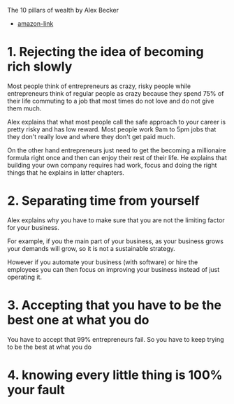 The 10 pillars of wealth by Alex Becker

- [amazon-link](https://www.amazon.com/10-Pillars-Wealth-Mind-Sets-Richest/dp/1612549209)

# 1. Rejecting the idea of becoming rich slowly

Most people think of entrepreneurs as crazy, risky people while entrepreneurs think of regular people as crazy because they spend 75% of their life commuting to a job that most times do not love and do not give them much.

Alex explains that what most people call the safe approach to your career is pretty risky and has low reward.
Most people work 9am to 5pm jobs that they don't really love and where they don't get paid much.

On the other hand entrepreneurs just need to get the becoming a millionaire formula right once and then can enjoy their rest of their life.
He explains that building your own company requires had work, focus and doing the right things that he explains in latter chapters.

# 2. Separating time from yourself

Alex explains why you have to make sure that you are not the limiting factor for your business.

For example, if you the main part of your business, as your business grows your demands will grow, so it is not a sustainable strategy.

However if you automate your business (with software) or hire the employees you can then focus on improving your business instead of just operating it.

# 3. Accepting that you have to be the best one at what you do

You have to accept that 99% entrepreneurs fail. So you have to keep trying to be the best at what you do

# 4. knowing every little thing is 100% your fault
